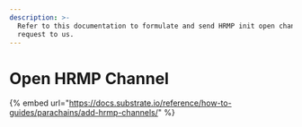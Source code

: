 ```yaml
---
description: >-
  Refer to this documentation to formulate and send HRMP init open channel
  request to us.
---
```


# Open HRMP Channel

{% embed url="https://docs.substrate.io/reference/how-to-guides/parachains/add-hrmp-channels/" %}

